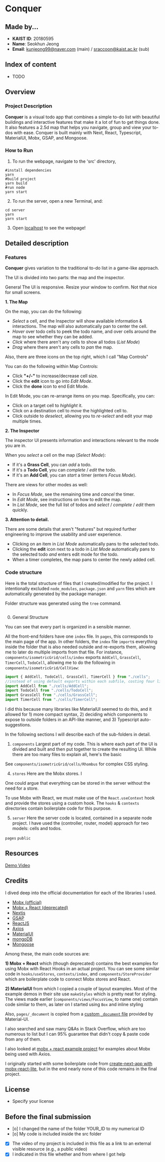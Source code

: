# Conquer

## Made by...

- **KAIST ID**: 20180595
- **Name**: Seokhun Jeong
- **Email**: kunjeong99@naver.com (main) / sraccoon@kaist.ac.kr (sub)

## Index of content

- TODO

## Overview

### Project Description

**Conquer** is a visual todo app that combines a simple to-do list with beautiful buildings and interactive features that make it a lot of fun to get things done. It also features a 2.5d map that helps you navigate, group and view your to-dos with ease. Conquer is built mainly with Next, React, Typescript, MaterialUI, Mobx, GSAP, and Mongoose.

### How to Run

1.  To run the webpage, navigate to the 'src' directory,

```shell
#install dependencies
yarn
#build project
yarn build
#run node
yarn start
```

2. To run the server, open a new Terminal, and:

```shell
cd server
yarn
yarn start
```

3. Open [localhost](http://localhost:80) to see the webpage!

## Detailed description

### Features

**Conquer** gives variation to the traditional to-do list in a game-like approach.

The UI is divided into two parts: the map and the inspector.

General
The UI is responsive. Resize your window to confirm. Not that nice for small screens.

**1. The Map**

On the map, you can do the following:

- _Select_ a cell, and the Inspector will show available information & interactions. The map will also automatically pan to center the cell.
- _Hover_ over todo cells to peek the todo name, and over cells around the map to see whether they can be added.
- _Click_ where there aren't any cells to show all todos (_List Mode_)
- _Drag_ where there aren't any cells to _pan_ the map.

Also, there are three icons on the top right, which I call "Map Controls"

You can do the following within Map Controls:

- Click **"+/-"** to increase/decrease cell size.
- Click the **edit** icon to go into _Edit Mode_.
- Click the **done** icon to end Edit Mode.

In Edit Mode, you can re-arrange items on you map.
Specifically, you can:

- Click on a target cell to _highlight_ it.
- Click on a destination cell to _move_ the highlighted cell to.
- Click outside to _deselect_, allowing you to _re-select_ and edit your map multiple times.

**2. The Inspector**

The inspector UI presents information and interactions relevant to the mode you are in.

When you _select_ a cell on the map (_Select Mode_):

- If it's a **Grass Cell**, you can _add_ a todo.
- If it's a **Todo Cell**, you can _complete_ / _edit_ the todo.
- If it's an **Add Cell**, you can _start_ a timer (enters _Focus Mode_).

There are views for other modes as well:

- In _Focus Mode_, see the remaining time and _cancel_ the timer.
- In _Edit Mode_, see instructions on how to edit the map.
- In _List Mode_, see the full list of todos and _select_ / _complete_ / _edit_ them quickly.

**3. Attention to detail.**

There are some details that aren't "features" but required further engineering to improve the usability and user experience.

- Clicking on an item in _List Mode_ automatically pans to the selected todo.
- Clicking the **edit** icon next to a todo in _List Mode_ automatically pans to the selected todo _and_ enters edit mode for the todo.
- When a timer completes, the map pans to center the newly added cell.

### Code structure

Here is the total structure of files that I created/modified for the project. I intentionally excluded `node_modules`, `package.json` and `yarn` files which are automatically generated by the package manager.

Folder structure was generated using the `tree` command.

```shell

```

0. General Structure

You can see that every part is organized in a sensible manner.

All the front-end folders have one `index` file. In `pages`, this corresponds to the main page of the app. In other folders, the `index` file `import`s everything inside the folder that is also needed outside and re-exports them, allowing me to later do multiple imports from that file. For instance, `components/isometricGrid/cells/index` exports `AddCell`, `GrassCell`, `TimerCell`, `TodoCell`, allowing me to do the following in `components/isometricGrid/CellView`:

```js
import { AddCell, TodoCell, GrassCell, TimerCell } from "./cells";
//instead of using default exports within each subfile, costing four lines:
import AddCell from "./cells/AddCell";
import TodoCell from "./cells/TodoCell";
import GrassCell from "./cells/GrassCell";
import TimerCell from "./cells/TimerCell";
```

I did this because many libraries like MaterialUI seemed to do this, and it allowed for 1) more compact syntax, 2) deciding which components to expose to outside folders in an API-like manner, and 3) Typescript auto-suggestions.

In the following sections I will describe each of the sub-folders in detail.

1. `components`
   Largest part of my code. This is where each part of the UI is divided and built and then put together to create the resulting UI. While there are too many files to explain all, here's the basic

See `components/isometricGrid/cells/Rhombus` for complex CSS styling.

4. `stores`
   Here are the Mobx stores. I

One could argue that everything can be stored in the server without the need for a store.

To use Mobx with React, we must make use of the `React.useContext` hook and provide the stores using a custom hook. The `hooks` & `contexts` directories contain boilerplate code for this purpose.

5. `server`
   Here the server code is located, contained in a separate node project. I have used the (controller, router, model) approach for two models: cells and todos.

`pages`
`public`

## Resources

[Demo Video]()

## Credits

I dived deep into the official documentation for each of the libraries I used.

- [Mobx (official)](https://mobx.js.org/README.html)
- [Mobx + React (deprecated)](https://mobx-react.js.org)
- [Nextjs](https://nextjs.org/docs/getting-started)
- [GSAP](https://greensock.com/learning/)
- [ReactJS](https://reactjs.org/docs/getting-started.html)
- [Axios](https://axios-http.com/docs/intro)
- [MaterialUI](https://material-ui.com)
- [mongoDB](http://mongodb.github.io/node-mongodb-native/3.4/quick-start/quick-start/)
- [Mongoose](https://mongoosejs.com/docs/guide.html)

Among these, the main code sources are:

**1) Mobx + React** which (though deprecated) contains the best examples for using Mobx with React Hooks in an actual project. You can see some similar code in `hooks/useStores`, `contexts/index`, and `components/StoreProvider` which are boilerplate code to connect Mobx stores and React.

**2) MaterialUI** from which I copied a couple of layout examples. Most of the example demos in their site use `makeStyles` which is pretty neat for styling. The views made earlier (`components/views/FocusView`, to name one) contain code similar to them, as later on I started using `Box` and inline styling

Also, `pages/_document` is copied from a [custom `_document` file](https://github.com/mui-org/material-ui/blob/master/examples/nextjs/pages/_document.js) provided by Material-UI.

I also searched and saw many Q&As in Stack Overflow, which are too numerous to list but I can 95% guarantee that didn't copy & paste code from any of them.

I also looked at [mobx + react example project](https://byseop.netlify.app/mobx-tutorial01/) for examples about Mobx being used with Axios.

I originally started with some boilerplate code from [create-next-app with mobx-react-lite](https://github.com/umarmw/nextjs-with-mobx-lite), but in the end nearly none of this code remains in the final project.

## License

- Specify your license

## Before the final submission

- [o] I changed the name of the folder YOUR_ID to my numerical ID
- [o] My code is included inside the src folder
- [x] The video of my project is included in this file as a link to an external visible resource (e.g., a public video)
- [x] I indicated in this file whether and from where I got help
